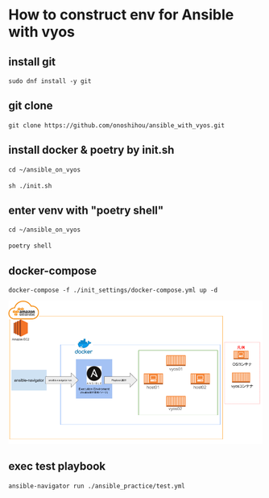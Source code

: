 # How to construct env for Ansible with vyos

## install git

```shell
sudo dnf install -y git
```

## git clone

```shell
git clone https://github.com/onoshihou/ansible_with_vyos.git
```

## install docker & poetry by init.sh

```shell
cd ~/ansible_on_vyos

sh ./init.sh
```

## enter venv with "poetry shell"

```shell
cd ~/ansible_on_vyos

poetry shell
```

## docker-compose

```shell
docker-compose -f ./init_settings/docker-compose.yml up -d
```

![environment image](./images/environment.png)

## exec test playbook

```shell
ansible-navigator run ./ansible_practice/test.yml
```

